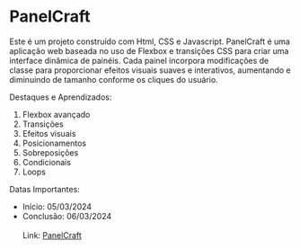 <h1>PanelCraft</h1>

Este é um projeto construído com Html, CSS e Javascript. PanelCraft é uma aplicação web baseada no uso de Flexbox e transições CSS para criar uma interface dinâmica de painéis. Cada painel incorpora modificações de classe para proporcionar efeitos visuais suaves e interativos, aumentando e diminuindo de tamanho conforme os cliques do usuário.

Destaques e Aprendizados: <br>
<ol>
  <li>Flexbox avançado</li>
  <li>Transições</li>
  <li>Efeitos visuais</li>
  <li>Posicionamentos</li>
  <li>Sobreposições</li>
  <li>Condicionais</li>
  <li>Loops</li>
</ol>

Datas Importantes: 
<ul>
  <li>Início: 05/03/2024</li>
  <li>Conclusão: 06/03/2024</li><br>
</ul3

Link: <a href="https://caiorossi00.github.io/Panelcraft/">PanelCraft</a>



